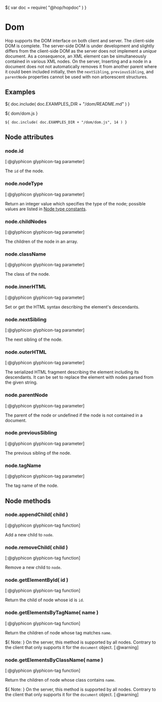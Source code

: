 ${ var doc = require( "@hop/hopdoc" ) }

Dom
===

Hop supports the DOM interface on both client and server. The
client-side DOM is complete. The server-side DOM is under development
and slightly differs from the client-side DOM as the server does not
implement a _unique_ document. As a consequence, an XML element can
be simultaneously contained in various XML nodes. On the server,
Inserting and a node in a document does not not automatically removes
it from another parent where it could been included initially, then
the `nextSibling`, `previousSibling`, and `parentNode` properties
cannot be used with non arborescent structures.

Examples
--------

${ doc.include( doc.EXAMPLES_DIR + "/dom/README.md" ) }

${ <span class="label label-info">dom/dom.js</span> }

```hopscript
${ doc.include( doc.EXAMPLES_DIR + "/dom/dom.js", 14 ) }
```


Node attributes
---------------

### node.id ###
[:@glyphicon glyphicon-tag parameter]

The `id` of the node.

### node.nodeType ###
[:@glyphicon glyphicon-tag parameter]

Return an integer value which specifies the type of the node; possible
values are listed in [Node type constants](https://developer.mozilla.org/en/docs/Web/API/Node/nodeType).

### node.childNodes ###
[:@glyphicon glyphicon-tag parameter]

The children of the node in an array.

### node.className ###
[:@glyphicon glyphicon-tag parameter]

The class of the node.

### node.innerHTML ###
[:@glyphicon glyphicon-tag parameter]

Set or get the HTML syntax describing the element's descendants.
 
### node.nextSibling ###
[:@glyphicon glyphicon-tag parameter]

The next sibling of the node.

### node.outerHTML ###
[:@glyphicon glyphicon-tag parameter]

The serialized HTML fragment describing the element including its
descendants. It can be set to replace the element with nodes parsed
from the given string.

### node.parentNode ###
[:@glyphicon glyphicon-tag parameter]

The parent of the node or undefined if the node is not
contained in a document.

### node.previousSibling ###
[:@glyphicon glyphicon-tag parameter]

The previous sibling of the node.

### node.tagName ###
[:@glyphicon glyphicon-tag parameter]

The tag name of the node.

Node methods
------------

### node.appendChild( child ) ###
[:@glyphicon glyphicon-tag function]

Add a new child to `node`.

### node.removeChild( child ) ###
[:@glyphicon glyphicon-tag function]

Remove a new child to `node`.

### node.getElementById( id ) ###
[:@glyphicon glyphicon-tag function]

Return the child of node whose id is `id`.

### node.getElementsByTagName( name ) ###
[:@glyphicon glyphicon-tag function]

Return the children of node whose tag matches `name`.

${ <span class="label label-warning">Note:</span> }
 On the server, this method is supported by all nodes. Contrary to the client
that only supports it for the `document` object. 
[:@warning]

### node.getElementsByClassName( name ) ###
[:@glyphicon glyphicon-tag function]

Return the children of node whose class contains `name`.

${ <span class="label label-warning">Note:</span> }
 On the server, this method is supported by all nodes. Contrary to the client
that only supports it for the `document` object. 
[:@warning]


